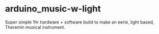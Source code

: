 # arduino_music-w-light
Super simple 1hr hardware + software build to make an eerie, light based, Theremin musical instrument.
